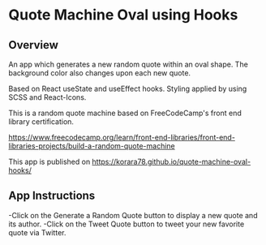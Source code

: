 # Quote Machine Oval using Hooks

## Overview

An app which generates a new random quote within an oval shape. The background color also changes upon each new quote.

Based on React useState and useEffect hooks.
Styling applied by using SCSS and React-Icons.  

This is a random quote machine based on FreeCodeCamp's front end library certification.

https://www.freecodecamp.org/learn/front-end-libraries/front-end-libraries-projects/build-a-random-quote-machine

This app is published on https://korara78.github.io/quote-machine-oval-hooks/

## App Instructions 

-Click on the Generate a Random Quote button to display a new quote and its author. 
-Click on the Tweet Quote button to tweet your new favorite quote via Twitter.

